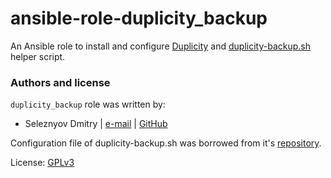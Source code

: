 # ansible-role-duplicity_backup
An Ansible role to install and configure [Duplicity](http://duplicity.nongnu.org/)
and [duplicity-backup.sh](https://github.com/zertrin/duplicity-backup) helper script.

### Authors and license

`duplicity_backup` role was written by:
- Seleznyov Dmitry | [e-mail](mailto:selim013@gmail.com) | [GitHub](https://github.com/selim13)

Configuration file of duplicity-backup.sh was borrowed from it's [repository](https://github.com/zertrin/duplicity-backup).

License: [GPLv3](https://tldrlegal.com/license/gnu-general-public-license-v3-%28gpl-3%29)
